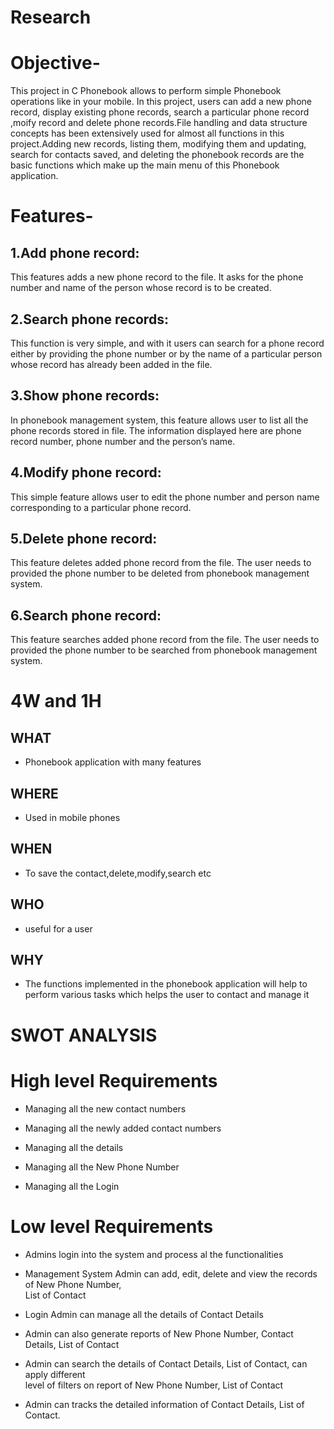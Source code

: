 # **Research**


# **Objective-**

 This  project in C Phonebook allows  to perform simple Phonebook operations like in your mobile.
In this project, users can add a new phone record, display existing phone records, search a particular phone record ,moify record and delete phone records.File handling and data structure concepts has been extensively used for almost all functions in this project.Adding new records, listing them, modifying them and updating, search for contacts saved, and deleting the phonebook records are the basic functions which make up the main menu of this Phonebook application.

# **Features-**


## **1.Add phone record:** 

This features adds a new phone record to the file. It asks for the phone number and name of the person whose record is to be created.


## **2.Search phone records:**

 This function is very simple, and with it users can search for a phone record either by providing the phone number or by the name of a particular person whose record has already been added in the file.


## **3.Show phone records:**

 In phonebook management system, this feature allows user to list all the phone records stored in file. The information displayed here are phone record number, phone number and the person’s name.


## **4.Modify phone record:**

 This simple feature allows user to edit the phone number and person name corresponding to a particular phone record.


## **5.Delete phone record:**

 This feature deletes added phone record from the file. The user needs to provided the phone number to be deleted from phonebook management system.


## **6.Search phone record:**

This feature searches added phone record from the file. The user needs to provided the phone number to be searched from phonebook management system.


# **4W and 1H**

## **WHAT**


* Phonebook application with many features

## **WHERE**

* Used in mobile phones

## **WHEN**

* To save the contact,delete,modify,search etc

## **WHO**

* useful for a user 

## **WHY**

* The functions implemented in the phonebook application will help to perform various tasks which helps the user to contact and manage it 



# SWOT ANALYSIS




# **High level Requirements**

* Managing all the new contact numbers

* Managing all the newly added contact numbers

* Managing all the details

* Managing all the New Phone Number 

* Managing all the Login

# **Low level Requirements**
* Admins login into the system and process al the functionalities

* Management System Admin can add, edit, delete and view the records of New Phone Number,  
  List    of  Contact 

* Login Admin can manage all the details of Contact Details

* Admin can also generate reports of New Phone Number, Contact Details,  List of
  Contact

* Admin can search the details of Contact Details, List of Contact,  can apply different    
  level of filters on report of New Phone Number,  List of Contact
  
* Admin can tracks the detailed information of Contact Details, List of Contact.

